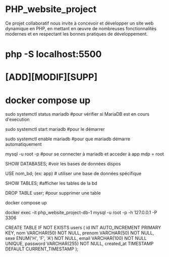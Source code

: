 # PHP_website_project
Ce projet collaboratif nous invite à concevoir et développer un site web dynamique en PHP, en mettant en œuvre de nombreuses fonctionnalités modernes et en respectant les bonnes pratiques de développement.



# php -S localhost:5500
# [ADD][MODIF][SUPP]
# docker compose up


sudo systemctl status mariadb  #pour vérifier si MariaDB est en cours d'execution

sudo systemctl start mariadb  #pour le démarrer

sudo systemctl enable mariadb  #pour que mariadb démarre automatiquement

mysql -u root -p  #pour se connecter à mariadb et acceder à app
mdp = root

SHOW DATABASES;  #voir les bases de données dispos

USE nom_bd; (ex: app)  # utiliser une base de données spécifique

SHOW TABLES;  #afficher les tables de la bd

DROP TABLE user;  #pour supprimer une table

docker compose up

docker exec -it php_website_project-db-1 mysql -u root -p -h 127.0.0.1 -P 3306

CREATE TABLE IF NOT EXISTS users (
    id INT AUTO_INCREMENT PRIMARY KEY,
    nom VARCHAR(50) NOT NULL,
    prenom VARCHAR(50) NOT NULL,
    sexe ENUM('H', 'F', 'A') NOT NULL,
    email VARCHAR(100) NOT NULL UNIQUE,
    password VARCHAR(255) NOT NULL,
    created_at TIMESTAMP DEFAULT CURRENT_TIMESTAMP
);


